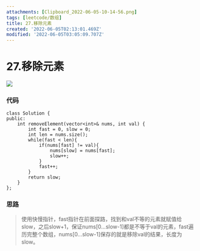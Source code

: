 ```yaml
---
attachments: [Clipboard_2022-06-05-10-14-56.png]
tags: [leetcode/数组]
title: 27.移除元素
created: '2022-06-05T02:13:01.469Z'
modified: '2022-06-05T03:05:09.707Z'
---
```


# 27.移除元素

![](@attachment/Clipboard_2022-06-05-10-14-56.png)

### 代码

    class Solution {
    public:
        int removeElement(vector<int>& nums, int val) {
            int fast = 0, slow = 0;
            int len = nums.size();
            while(fast < len){
                if(nums[fast] != val){
                    nums[slow] = nums[fast];
                    slow++;
                }
                fast++;
            }
            return slow;
        }
    };
  
### 思路
> 使用快慢指针，fast指针在前面探路，找到和val不等的元素就赋值给slow，之后slow+1，保证nums[0...slow-1]都是不等于val的元素，fast遍历完整个数组，nums[0...slow-1]保存的就是移除val的结果，长度为slow。
